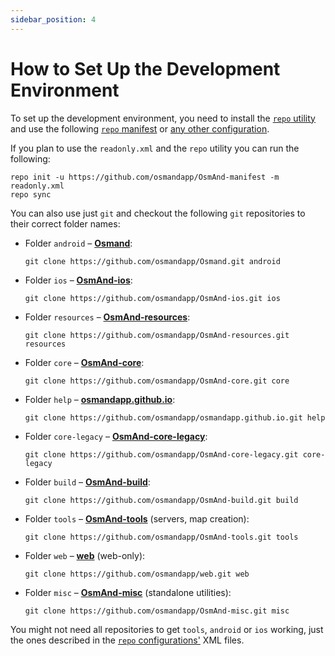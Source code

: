 ```yaml
---
sidebar_position: 4
---
```


# How to Set Up the Development Environment


To set up the development environment, you need to install the [`repo` utility](https://source.android.com/setup/develop#repo) and use the following [`repo` manifest](https://github.com/osmandapp/OsmAnd-manifest/blob/master/readonly.xml) or [any other configuration](https://github.com/osmandapp/OsmAnd-manifest).


If you plan to use the `readonly.xml` and the `repo` utility you can run the following:

```
repo init -u https://github.com/osmandapp/OsmAnd-manifest -m readonly.xml
repo sync
```

You can also use just `git` and checkout the following `git` repositories to their correct folder names:
* Folder `android` – **[Osmand](https://github.com/osmandapp/Osmand.git)**:
    ```
    git clone https://github.com/osmandapp/Osmand.git android
    ```
* Folder `ios` – **[OsmAnd-ios](https://github.com/osmandapp/OsmAnd-ios.git)**:
    ```
    git clone https://github.com/osmandapp/OsmAnd-ios.git ios
    ```
* Folder `resources` – **[OsmAnd-resources](https://github.com/osmandapp/OsmAnd-resources.git)**:
    ```
    git clone https://github.com/osmandapp/OsmAnd-resources.git resources
    ```
* Folder `core` – **[OsmAnd-core](https://github.com/osmandapp/OsmAnd-core.git)**:
    ```
    git clone https://github.com/osmandapp/OsmAnd-core.git core
    ```
* Folder `help` – **[osmandapp.github.io](https://github.com/osmandapp/osmandapp.github.io.git)**:
    ```
    git clone https://github.com/osmandapp/osmandapp.github.io.git help
    ```
* Folder `core-legacy` – **[OsmAnd-core-legacy](https://github.com/osmandapp/OsmAnd-core-legacy.git)**:
    ```
    git clone https://github.com/osmandapp/OsmAnd-core-legacy.git core-legacy
    ```
* Folder `build` – **[OsmAnd-build](https://github.com/osmandapp/OsmAnd-build.git)**:
    ```
    git clone https://github.com/osmandapp/OsmAnd-build.git build
    ```
* Folder `tools` – **[OsmAnd-tools](https://github.com/osmandapp/OsmAnd-tools.git)** (servers, map creation):
    ```
    git clone https://github.com/osmandapp/OsmAnd-tools.git tools
    ```
* Folder `web` – **[web](https://github.com/osmandapp/web.git)** (web-only):
    ```
    git clone https://github.com/osmandapp/web.git web
    ```
* Folder `misc` – **[OsmAnd-misc](https://github.com/osmandapp/OsmAnd-misc.git)** (standalone utilities):
    ```
    git clone https://github.com/osmandapp/OsmAnd-misc.git misc
    ```


You might not need all repositories to get `tools`, `android` or `ios` working, just the ones described in the [`repo` configurations'](https://github.com/osmandapp/OsmAnd-manifest) XML files.
